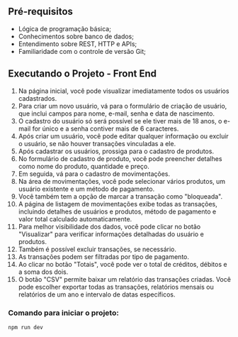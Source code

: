 
## Pré-requisitos

- Lógica de programação básica;
- Conhecimentos sobre banco de dados;
- Entendimento sobre REST, HTTP e APIs;
- Familiaridade com o controle de versão Git;

## Executando o Projeto - Front End

1. Na página inicial, você pode visualizar imediatamente todos os usuários cadastrados.
2. Para criar um novo usuário, vá para o formulário de criação de usuário, que inclui campos para nome, e-mail, senha e data de nascimento.
3. O cadastro do usuário só será possível se ele tiver mais de 18 anos, o e-mail for único e a senha contiver mais de 6 caracteres.
4. Após criar um usuário, você pode editar qualquer informação ou excluir o usuário, se não houver transações vinculadas a ele.
5. Após cadastrar os usuários, prossiga para o cadastro de produtos.
6. No formulário de cadastro de produto, você pode preencher detalhes como nome do produto, quantidade e preço.
7. Em seguida, vá para o cadastro de movimentações.
8. Na área de movimentações, você pode selecionar vários produtos, um usuário existente e um método de pagamento.
9. Você também tem a opção de marcar a transação como "bloqueada".
10. A página de listagem de movimentações exibe todas as transações, incluindo detalhes de usuários e produtos, método de pagamento e valor total calculado automaticamente.
11. Para melhor visibilidade dos dados, você pode clicar no botão "Visualizar" para verificar informações detalhadas do usuário e produtos.
12. Também é possível excluir transações, se necessário.
13. As transações podem ser filtradas por tipo de pagamento.
14. Ao clicar no botão "Totais", você pode ver o total de créditos, débitos e a soma dos dois.
15. O botão "CSV" permite baixar um relatório das transações criadas. Você pode escolher exportar todas as transações, relatórios mensais ou relatórios de um ano e intervalo de datas específicos.

### Comando para iniciar o projeto:
```bash
npm run dev
```

